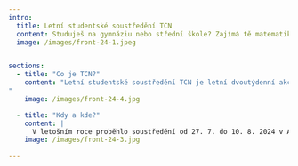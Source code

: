 ```yaml
---
intro:
  title: Letní studentské soustředění TCN
  content: Studuješ na gymnáziu nebo střední škole? Zajímá tě matematika, fyzika nebo informatika? Chceš strávit jedinečných 14 dnů v přírodě s podobně naladěnými lidmi? Pokud ano, přihlaš se a doraž na TCN! Na přelomu července a srpna 2024 proběhl již 24. ročník této skvělé akce, kterou pořádají studenti pro studenty.
  image: /images/front-24-1.jpeg


sections:
  - title: "Co je TCN?"
    content: "Letní studentské soustředění TCN je letní dvoutýdenní akce pro studenty SŠ. Pořádá ji Studentská unie při FJFI ČVUT v Praze. Na programu jsou zajímavé přednášky odborníků z FJFI i odjinud (ÚJV, jaderných elektráren, ČNS a další) a kurz na vybrané téma podaný formou přístupnou pro středoškoláky – skvělá příprava na začátek studia FJFI. Samozřejmě je věnována spousta času doprovodnému programu - sportovní i strategické týmové hry, výlety po okolí, táboráky s kytarou a mnoho dalšího. 
"
    image: /images/front-24-4.jpg

  - title: "Kdy a kde?"
    content: |
      V letošním roce proběhlo soustředění od 27. 7. do 10. 8. 2024 v Areálu Krakonoš v Bílém Potoce v Jizerských horách.
    image: /images/front-24-3.jpg
  
---
```

